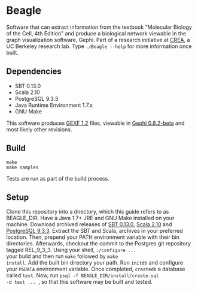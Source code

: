 # Beagle

Software that can extract information from the textbook "Molecular Biology of the Cell, 4th Edition" and produce a biological network viewable in the graph visualization software, Gephi. Part of a research initiative at [CREA](http://crea.berkeley.edu/), a UC Berkeley research lab. Type <code>./Beagle --help</code> for more information once built. 

## Dependencies 

- SBT 0.13.0 
- Scala 2.10
- PostgreSQL 9.3.3 
- Java Runtime Environment 1.7.x
- GNU Make

This software produces [GEXF 1.2](http://gexf.net/format/index.html) files, viewable in
[Gephi 0.8.2-beta](http://gephi.org/users/download/) and most likely other revisions. 

## Build
    make
    make samples

Tests are run as part of the build process. 

## Setup

Clone this repository into a directory, which this guide refers to as BEAGLE_DIR.
Have a Java 1.7+ JRE and GNU Make installed on your machine.
Download archived releases of [SBT 0.13.0](http://www.scala-sbt.org/release/docs/Getting-Started/Setup.html), 
[Scala 2.10](http://www.scala-lang.org/download/) 
and [PostgreSQL 9.3.3](http://git.postgresql.org/gitweb/?p=postgresql.git;a=commit;h=0691fe504723c06ce6ccd1de257fe212609beb13). Extract the SBT and Scala, archives in your preferred location. Then, prepend your PATH environment variable with their bin directories. Afterwards, checkout the commit to the Postgres git repository tagged REL_9_3_3. Using your shell, <code>./configure ... </code> your build and then run <code>make</code> followed by <code>make install</code>. 
Add the built bin directory your path. Run <code>initdb</code> and configure your <code>PGDATA</code> environment variable. Once completed, <code>createdb</code> a database called <code>test</code>. 
Now, run <code>psql -f BEAGLE_DIR/install/create.sql -d test ... </code>, so that this software may be built and tested.




  

  
  
  


